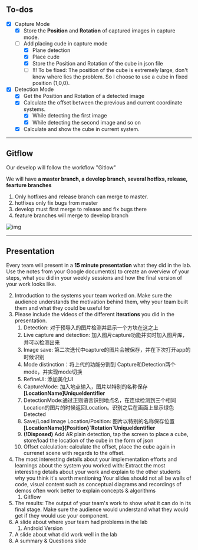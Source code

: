 
## To-dos
- [x] Capture Mode
	- [x] Store the **Position** and **Rotation** of captured images in capture mode.
	- [ ] Add placing cude in capture mode
		- [x] Plane detection
		- [x] Place cude
		- [x] Store the Position and Rotation of the cube in json file
		- [ ] !!! To be fixed: The position of the cube is extremely large, don't know where lies the problem. So I choose to use a cube in fixed position (1,0,0).
- [x] Detection Mode
	- [x] Get the Position and Rotation of a detected image
	- [x] Calculate the offset between the previous and current coordinate systems.
		- [x] While detecting the first image
		- [x] While detecting the second image and so on
	- [x] Calculate and show the cube in current system.
    
---

## Gitflow

Our develop will follow the workflow "Gitlow"

We will have **a master branch, a develop branch, several hotfixs, release, fearture branches**

1. Only hotfixes and release branch can merge to master.
2. hotfixes only fix bugs from master
3. develop must first merge to release and fix bugs there
4. feature branches will merge to develop branch

![img](https://lh5.googleusercontent.com/lQi1fsL5G88MPd9kZRjXGGDb-pUqQW0aVIA4VrP9cgfjuy8j7a7cnQ1_7nW5dZrH0-QJCA-SOkKDq8utCZwvrY8KwHOvZWUsj44oSLP3AZ_sLSutTTWwNyp6WSPRNcUGd23r95kIz8xLNyaa7TdpA5xzBq2fRMPI_HCdwsGYHhYvyzb7T70a9GjoLRcsyw)

---
## Presentation

Every team will present in a **15 minute presentation** what they did in the lab. Use the notes from your Google document(s) to create an overview of your steps, what you did in your weekly sessions and how the final version of your work looks like. 



2. Introduction to the systems your team worked on. Make sure the audience understands the motivation behind them, why your team built them and what they could be useful for
2. Please include the videos of the different **iterations** you did in the presentation.
      1. Detection: 对于预导入的图片检测并显示一个方块在这之上
      2. Live capture and detection: 加入图片capture功能并实时加入图片库，并可以检测出来
      3. Image save: 第二次迭代中capture的图片会被保存，并在下次打开app的时候识别
      4. Mode distinction：将上代的功能分割到 Capture和Detection两个mode，并实现mode切换
	  5. RefineUI: 添加美化UI
      6. CaptureMode: 加入地点输入，图片以特别的名称保存 **[LocationName]UniqueIdentifier**
      7. DetectionMode:通过正则语言识别地点名，在连续检测到三个相同Location的图片的时候返回Location。识别之后在画面上显示绿色Detected
	  8. Save/Load Image Location/Position: 图片以特别的名称保存位置 **[LocationName]{Position}\`Rotation\`UniqueIdentifier** 
	  9. **(!Disposed)** Add AR plain detection, tap the screen to place a cube, store/load the location of the cube in the form of json
	  10. Offset calculation: calculate the offset, place the cube again in currenet scene with regards to the offset.
3. The most interesting details about your implementation efforts and learnings about the system you worked with:  Extract the most interesting details about your work and explain to the other students why you think it's worth mentioning Your slides should not all be walls of code, visual content such as conceptual diagrams and recordings of demos often work better to explain concepts & algorithms
      1. Gitflow
4. The results: The output of your team's work to show what it can do in its final stage. Make sure the audience would understand what they would get if they would use your component.
5. A slide about where your team had problems in the lab
      1. Android Version
6. A slide about what did work well in the lab
7. A summary & Questions slide

